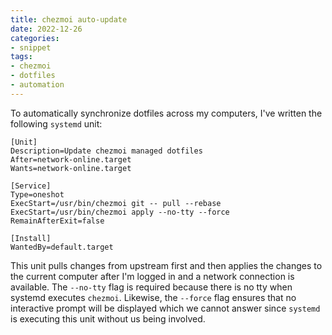 ```yaml
---
title: chezmoi auto-update
date: 2022-12-26
categories:
- snippet
tags:
- chezmoi
- dotfiles
- automation
---
```


To automatically synchronize dotfiles across my computers, I've written the following `systemd` unit:

```systemd
[Unit]
Description=Update chezmoi managed dotfiles
After=network-online.target
Wants=network-online.target

[Service]
Type=oneshot
ExecStart=/usr/bin/chezmoi git -- pull --rebase
ExecStart=/usr/bin/chezmoi apply --no-tty --force
RemainAfterExit=false

[Install]
WantedBy=default.target
```

This unit pulls changes from upstream first and then applies the changes to the current computer after I'm logged in and a network connection is available. The `--no-tty` flag is required because there is no tty when systemd executes `chezmoi`. Likewise, the `--force` flag ensures that no interactive prompt will be displayed which we cannot answer since `systemd` is executing this unit without us being involved.
